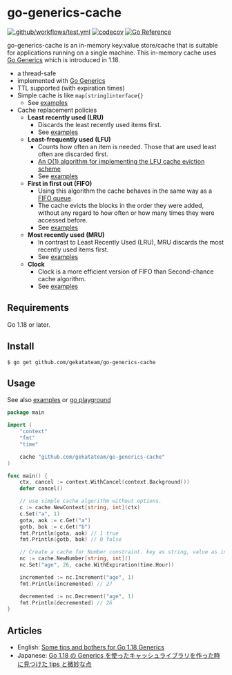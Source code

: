 # go-generics-cache

[![.github/workflows/test.yml](https://github.com/gekatateam/go-generics-cache/actions/workflows/test.yml/badge.svg)](https://github.com/gekatateam/go-generics-cache/actions/workflows/test.yml) [![codecov](https://codecov.io/gh/gekatateam/go-generics-cache/branch/main/graph/badge.svg?token=Wm7UEwgiZu)](https://codecov.io/gh/gekatateam/go-generics-cache) [![Go Reference](https://pkg.go.dev/badge/github.com/gekatateam/go-generics-cache.svg)](https://pkg.go.dev/github.com/gekatateam/go-generics-cache)

go-generics-cache is an in-memory key:value store/cache that is suitable for applications running on a single machine. This in-memory cache uses [Go Generics](https://go.dev/blog/generics-proposal) which is introduced in 1.18.

- a thread-safe
- implemented with [Go Generics](https://go.dev/blog/generics-proposal)
- TTL supported (with expiration times)
- Simple cache is like `map[string]interface{}`
  - See [examples](https://github.com/gekatateam/go-generics-cache/blob/main/policy/simple/example_test.go)
- Cache replacement policies
  - **Least recently used (LRU)**
    - Discards the least recently used items first.
    - See [examples](https://github.com/gekatateam/go-generics-cache/blob/main/policy/lru/example_test.go)
  - **Least-frequently used (LFU)**
    - Counts how often an item is needed. Those that are used least often are discarded first.
    - [An O(1) algorithm for implementing the LFU cache eviction scheme](http://dhruvbird.com/lfu.pdf)
    - See [examples](https://github.com/gekatateam/go-generics-cache/blob/main/policy/lfu/example_test.go)
  - **First in first out (FIFO)**
    - Using this algorithm the cache behaves in the same way as a [FIFO queue](https://en.wikipedia.org/wiki/FIFO_(computing_and_electronics)).
    - The cache evicts the blocks in the order they were added, without any regard to how often or how many times they were accessed before.
	- See [examples](https://github.com/gekatateam/go-generics-cache/blob/main/policy/fifo/example_test.go)
  - **Most recently used (MRU)**
    - In contrast to Least Recently Used (LRU), MRU discards the most recently used items first.
	- See [examples](https://github.com/gekatateam/go-generics-cache/blob/main/policy/mru/example_test.go)
  - **Clock**
    - Clock is a more efficient version of FIFO than Second-chance cache algorithm.
	- See [examples](https://github.com/gekatateam/go-generics-cache/blob/main/policy/clock/example_test.go)

## Requirements

Go 1.18 or later.

## Install

    $ go get github.com/gekatateam/go-generics-cache

## Usage

See also [examples](https://github.com/gekatateam/go-generics-cache/blob/main/example_test.go) or [go playground](https://go.dev/play/p/kDs-6wpRAcX)

```go
package main

import (
	"context"
	"fmt"
	"time"

	cache "github.com/gekatateam/go-generics-cache"
)

func main() {
	ctx, cancel := context.WithCancel(context.Background())
	defer cancel()

	// use simple cache algorithm without options.
	c := cache.NewContext[string, int](ctx)
	c.Set("a", 1)
	gota, aok := c.Get("a")
	gotb, bok := c.Get("b")
	fmt.Println(gota, aok) // 1 true
	fmt.Println(gotb, bok) // 0 false

	// Create a cache for Number constraint. key as string, value as int.
	nc := cache.NewNumber[string, int]()
	nc.Set("age", 26, cache.WithExpiration(time.Hour))

	incremented := nc.Increment("age", 1)
	fmt.Println(incremented) // 27

	decremented := nc.Decrement("age", 1)
	fmt.Println(decremented) // 26
}
```

## Articles

- English: [Some tips and bothers for Go 1.18 Generics](https://dev.to/codehex/some-tips-and-bothers-for-go-118-generics-lc7)
- Japanese: [Go 1.18 の Generics を使ったキャッシュライブラリを作った時に見つけた tips と微妙な点](https://zenn.dev/codehex/articles/3e6935ee6d853e)
